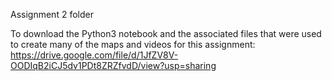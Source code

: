 Assignment 2 folder  

To download the Python3 notebook and the associated files that were used to create many of the maps and videos for this assignment: https://drive.google.com/file/d/1JfZV8V-OODIqB2iCJ5dv1PDt8ZRZfvdD/view?usp=sharing
